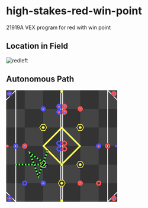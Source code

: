 # high-stakes-red-win-point
21919A VEX program for red with win point

## Location in Field
![redleft](https://github.com/user-attachments/assets/1e2bc0d1-745b-4b46-8075-5dc53785fb00)

## Autonomous Path
<img src=svgs/autonomous.svg width="300" height="300"/>
